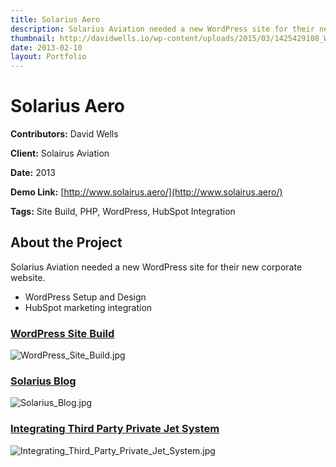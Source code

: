 ```yaml
---
title: Solarius Aero
description: Solarius Aviation needed a new WordPress site for their new corporate website
thumbnail: http://davidwells.io/wp-content/uploads/2015/03/1425429108_WordPress_Site_Build.jpg
date: 2013-02-10
layout: Portfolio
---
```


# Solarius Aero

**Contributors:** David Wells

**Client:** Solairus Aviation

**Date:** 2013

**Demo Link:** [http://www.solairus.aero/](http://www.solairus.aero/)

**Tags:** Site Build, PHP, WordPress, HubSpot Integration

## About the Project

Solarius Aviation needed a new WordPress site for their new corporate website.

*   WordPress Setup and Design
*   HubSpot marketing integration

### [WordPress Site Build](id:anchor_1)

![](https://s3-us-west-2.amazonaws.com/assets.davidwells.io/work/solarius-WordPress_Site_Build.jpg "WordPress_Site_Build.jpg")

### [Solarius Blog](id:anchor_2)

![](https://s3-us-west-2.amazonaws.com/assets.davidwells.io/work/solarius-Solarius_Blog.jpg "Solarius_Blog.jpg")

### [Integrating Third Party Private Jet System](id:anchor_3)

![](https://s3-us-west-2.amazonaws.com/assets.davidwells.io/work/solarius-Integrating_Third_Party_Private_Jet_System.jpg "Integrating_Third_Party_Private_Jet_System.jpg")
